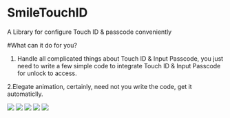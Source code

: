 # SmileTouchID
A Library for configure Touch ID &amp; passcode conveniently

#What can it do for you?

1. Handle all complicated things about Touch ID & Input Passcode, you just need to write a few simple code to integrate Touch ID & Input Passcode for unlock to access.

2.Elegate animation, certainly, need not you write the code, get it automaticlly.


![](https://raw.githubusercontent.com/liu044100/SmileTouchID/master/demo_gif/demo1.gif)
![](https://raw.githubusercontent.com/liu044100/SmileTouchID/master/demo_gif/demo2.gif)
![](https://raw.githubusercontent.com/liu044100/SmileTouchID/master/demo_gif/demo3.gif)
![](https://raw.githubusercontent.com/liu044100/SmileTouchID/master/demo_gif/demo4.png)
![](https://raw.githubusercontent.com/liu044100/SmileTouchID/master/demo_gif/demo5.png)

